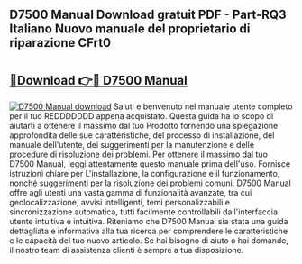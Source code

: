 ## D7500 Manual Download gratuit PDF - Part-RQ3 Italiano Nuovo manuale del proprietario di riparazione CFrt0

# <h2><a href="http://dfdx14e.blite.top/?on=D7500+Manual">🔗Download 👉🔴 D7500 Manual</a></h2>

[![D7500 Manual download](https://i.imgur.com/lujVjoI.png)](http://dfdx14e.blite.top/?on=D7500+Manual)
Saluti e benvenuto nel manuale utente completo per il tuo REDDDDDDD appena acquistato. Questa guida ha lo scopo di aiutarti a ottenere il massimo dal tuo Prodotto fornendo una spiegazione approfondita delle sue caratteristiche, del processo di installazione, del manuale dell'utente, dei suggerimenti per la manutenzione e delle procedure di risoluzione dei problemi. Per ottenere il massimo dal tuo D7500 Manual, leggi attentamente questo manuale prima dell'uso. Fornisce istruzioni chiare per L'installazione, la configurazione e il funzionamento, nonché suggerimenti per la risoluzione dei problemi comuni. D7500 Manual offre agli utenti una vasta gamma di funzionalità avanzate, tra cui geolocalizzazione, avvisi intelligenti, temi personalizzabili e sincronizzazione automatica, tutti facilmente controllabili dall'interfaccia utente intuitiva e intuitiva. Riteniamo che D7500 Manual sia stata una guida dettagliata e informativa alla tua ricerca per comprendere le caratteristiche e le capacità del tuo nuovo articolo. Se hai bisogno di aiuto o hai domande, il nostro team di assistenza clienti è sempre a tua disposizione.
